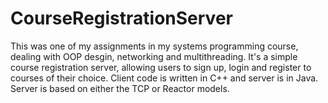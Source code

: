 # CourseRegistrationServer
This was one of my assignments in my systems programming course, dealing with OOP desgin, networking and multithreading. It's a simple course registration server, allowing users to sign up, login and register to courses of their choice. Client code is written in C++ and server is in Java. Server is based on either the TCP or Reactor models.
